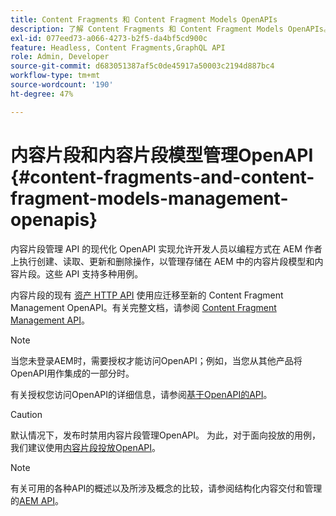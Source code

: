 ```yaml
---
title: Content Fragments 和 Content Fragment Models OpenAPIs
description: 了解 Content Fragments 和 Content Fragment Models OpenAPIs。
exl-id: 077eed73-a066-4273-b2f5-da4bf5cd900c
feature: Headless, Content Fragments,GraphQL API
role: Admin, Developer
source-git-commit: d683051387af5c0de45917a50003c2194d887bc4
workflow-type: tm+mt
source-wordcount: '190'
ht-degree: 47%

---
```


# 内容片段和内容片段模型管理OpenAPI {#content-fragments-and-content-fragment-models-management-openapis}

内容片段管理 API 的现代化 OpenAPI 实现允许开发人员以编程方式在 AEM 作者上执行创建、读取、更新和删除操作，以管理存储在 AEM 中的内容片段模型和内容片段。这些 API 支持多种用例。

内容片段的现有 [资产 HTTP API](https://experienceleague.adobe.com/zh-hans/docs/experience-manager-cloud-service/content/assets/admin/mac-api-assets) 使用应迁移至新的 Content Fragment Management OpenAPI。有关完整文档，请参阅 [Content Fragment Management API](https://developer.adobe.com/experience-cloud/experience-manager-apis/api/stable/sites/)。

>[!NOTE]
>
>当您未登录AEM时，需要授权才能访问OpenAPI；例如，当您从其他产品将OpenAPI用作集成的一部分时。
>
>有关授权您访问OpenAPI的详细信息，请参阅[基于OpenAPI的API](/help/implementing/developing/open-api-based-apis.md)。

>[!CAUTION]
>
>默认情况下，发布时禁用内容片段管理OpenAPI。 为此，对于面向投放的用例，我们建议使用[内容片段投放OpenAPI](/help/headless/aem-content-fragment-delivery-with-openapi.md)。

>[!NOTE]
>
>有关可用的各种API的概述以及所涉及概念的比较，请参阅结构化内容交付和管理的[AEM API](/help/headless/apis-headless-and-content-fragments.md)。